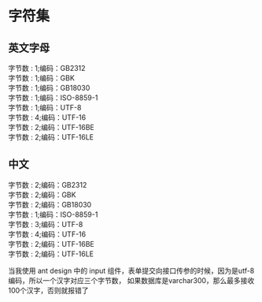 # 字符集

## 英文字母
字节数 : 1;编码：GB2312  
字节数 : 1;编码：GBK  
字节数 : 1;编码：GB18030  
字节数 : 1;编码：ISO-8859-1  
字节数 : 1;编码：UTF-8  
字节数 : 4;编码：UTF-16  
字节数 : 2;编码：UTF-16BE  
字节数 : 2;编码：UTF-16LE  

## 中文
字节数 : 2;编码：GB2312  
字节数 : 2;编码：GBK  
字节数 : 2;编码：GB18030  
字节数 : 1;编码：ISO-8859-1  
字节数 : 3;编码：UTF-8  
字节数 : 4;编码：UTF-16  
字节数 : 2;编码：UTF-16BE  
字节数 : 2;编码：UTF-16LE 

当我使用 ant design 中的 input 组件，表单提交向接口传参的时候，因为是utf-8编码，所以一个汉字对应三个字节数，
如果数据库是varchar300，那么最多接收100个汉字，否则就报错了
